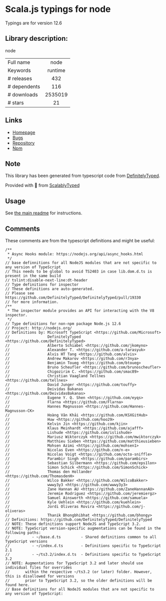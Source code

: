 
# Scala.js typings for node

Typings are for version 12.6

## Library description:
node

|                    |                 |
| ------------------ | :-------------: |
| Full name          | node |
| Keywords           | runtime |
| # releases         | 432 |
| # dependents       | 116 |
| # downloads        | 2535019 |
| # stars            | 21 |

## Links
- [Homepage](https://github.com/aredridel/node-bin-gen#readme)
- [Bugs](https://github.com/aredridel/node-bin-gen/issues)
- [Repository](https://github.com/aredridel/node-bin-gen)
- [Npm](https://www.npmjs.com/package/node)
    


## Note
This library has been generated from typescript code from [DefinitelyTyped](https://definitelytyped.org).

Provided with :purple_heart: from [ScalablyTyped](https://github.com/oyvindberg/ScalablyTyped)

## Usage
See [the main readme](../../readme.md) for instructions.

## Comments

These comments are from the typescript definitions and might be useful:
```
/**
 * Async Hooks module: https://nodejs.org/api/async_hooks.html
 */
// base definnitions for all NodeJS modules that are not specific to any version of TypeScript
// This needs to be global to avoid TS2403 in case lib.dom.d.ts is present in the same build
// tslint:disable-next-line:dt-header
// Type definitions for inspector
// These definitions are auto-generated.
// Please see https://github.com/DefinitelyTyped/DefinitelyTyped/pull/19330
// for more information.
/**
 * The inspector module provides an API for interacting with the V8 inspector.
 */
// Type definitions for non-npm package Node.js 12.6
// Project: http://nodejs.org/
// Definitions by: Microsoft TypeScript <https://github.com/Microsoft>
//                 DefinitelyTyped <https://github.com/DefinitelyTyped>
//                 Alberto Schiabel <https://github.com/jkomyno>
//                 Alexander T. <https://github.com/a-tarasyuk>
//                 Alvis HT Tang <https://github.com/alvis>
//                 Andrew Makarov <https://github.com/r3nya>
//                 Benjamin Toueg <https://github.com/btoueg>
//                 Bruno Scheufler <https://github.com/brunoscheufler>
//                 Chigozirim C. <https://github.com/smac89>
//                 Christian Vaagland Tellnes <https://github.com/tellnes>
//                 David Junger <https://github.com/touffy>
//                 Deividas Bakanas <https://github.com/DeividasBakanas>
//                 Eugene Y. Q. Shen <https://github.com/eyqs>
//                 Flarna <https://github.com/Flarna>
//                 Hannes Magnusson <https://github.com/Hannes-Magnusson-CK>
//                 Hoàng Văn Khải <https://github.com/KSXGitHub>
//                 Huw <https://github.com/hoo29>
//                 Kelvin Jin <https://github.com/kjin>
//                 Klaus Meinhardt <https://github.com/ajafff>
//                 Lishude <https://github.com/islishude>
//                 Mariusz Wiktorczyk <https://github.com/mwiktorczyk>
//                 Matthieu Sieben <https://github.com/matthieusieben>
//                 Mohsen Azimi <https://github.com/mohsen1>
//                 Nicolas Even <https://github.com/n-e>
//                 Nicolas Voigt <https://github.com/octo-sniffle>
//                 Parambir Singh <https://github.com/parambirs>
//                 Sebastian Silbermann <https://github.com/eps1lon>
//                 Simon Schick <https://github.com/SimonSchick>
//                 Thomas den Hollander <https://github.com/ThomasdenH>
//                 Wilco Bakker <https://github.com/WilcoBakker>
//                 wwwy3y3 <https://github.com/wwwy3y3>
//                 Zane Hannan AU <https://github.com/ZaneHannanAU>
//                 Jeremie Rodriguez <https://github.com/jeremiergz>
//                 Samuel Ainsworth <https://github.com/samuela>
//                 Kyle Uehlein <https://github.com/kuehlein>
//                 Jordi Oliveras Rovira <https://github.com/j-oliveras>
//                 Thanik Bhongbhibhat <https://github.com/bhongy>
// Definitions: https://github.com/DefinitelyTyped/DefinitelyTyped
// NOTE: These definitions support NodeJS and TypeScript 3.2.
// NOTE: TypeScript version-specific augmentations can be found in the following paths:
//          - ~/base.d.ts         - Shared definitions common to all TypeScript versions
//          - ~/index.d.ts        - Definitions specific to TypeScript 2.1
//          - ~/ts3.2/index.d.ts  - Definitions specific to TypeScript 3.2
// NOTE: Augmentations for TypeScript 3.2 and later should use individual files for overrides
//       within the respective ~/ts3.2 (or later) folder. However, this is disallowed for versions
//       prior to TypeScript 3.2, so the older definitions will be found here.
// Base definitions for all NodeJS modules that are not specific to any version of TypeScript:

```


